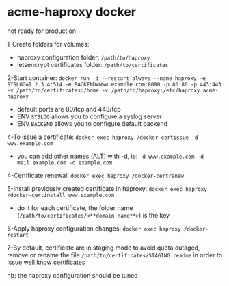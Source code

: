 # acme-haproxy docker
not ready for production

1-Create folders for volumes:

 - haproxy configuration folder: `/path/to/haproxy`
 - letsencrypt certificates folder: `/path/to/certificates`

2-Start container: `docker run -d --restart always --name haproxy -e SYSLOG=1.2.3.4:514 -e BACKEND=www.example.com:8080 -p 80:80 -p 443:443 -v /path/to/certificates:/home -v /path/to/haproxy:/etc/haproxy acme-haproxy`

 - default ports are 80/tcp and 443/tcp
 - ENV `SYSLOG` allows you to configure a syslog server
 - ENV `BACKEND` allows you to configure default backend

4-To issue a certificate: `docker exec haproxy /docker-certissue -d www.example.com`

 - you can add other names (ALT) with -d, ie: `-d www.example.com -d mail.example.com -d example.com`

4-Certificate renewal: `docker exec haproxy /docker-certrenew`

5-Install previously created certificate in haproxy: `docker exec haproxy /docker-certinstall www.example.com`

 - do it for each certificate, the folder name (`/path/to/certificates/<**domain name**>`) is the key

6-Apply haproxy configuration changes: `docker exec haproxy /docker-restart`

7-By default, certificate are in staging mode to avoid quota outaged, remove or rename the file `/path/to/certificates/STAGING.readme` in order to issue well know certificates

nb: the haproxy configuration should be tuned
